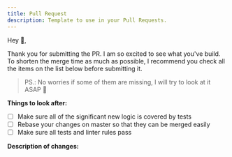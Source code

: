 ```yaml
---
title: Pull Request
description: Template to use in your Pull Requests.
---
```


Hey :wave:,

Thank you for submitting the PR. I am so excited to see what you've build. To shorten the merge time as much as possible, I recommend you check all the items on the list below before submitting it.

> PS.: No worries if some of them are missing, I will try to look at it ASAP :slightly_smiling_face:

**Things to look after:**

- [ ] Make sure all of the significant new logic is covered by tests
- [ ] Rebase your changes on master so that they can be merged easily
- [ ] Make sure all tests and linter rules pass

**Description of changes:**
